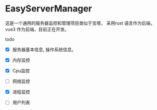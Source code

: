 # EasyServerManager
这是一个通用的服务器监控和管理项目类似于宝塔， 采用rust 语言作为后端，vue3 作为前端，目前正在开发。

todo
  - [x] 服务器基本信息, 操作系统信息。
  - [x] 内存监控
  - [x] Cpu监控
  - [ ] 网络监控
  - [x] 进程监控
  - [ ] 用户列表
  
